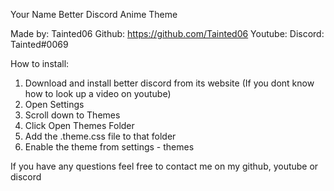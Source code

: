 Your Name Better Discord Anime Theme

Made by: Tainted06
Github: https://github.com/Tainted06
Youtube:
Discord: Tainted#0069

How to install:

1. Download and install better discord from its website (If you dont know how to look up a video on youtube)
2. Open Settings
3. Scroll down to Themes
4. Click Open Themes Folder
5. Add the .theme.css file to that folder
6. Enable the theme from settings - themes

If you have any questions feel free to contact me on my github, youtube or discord
